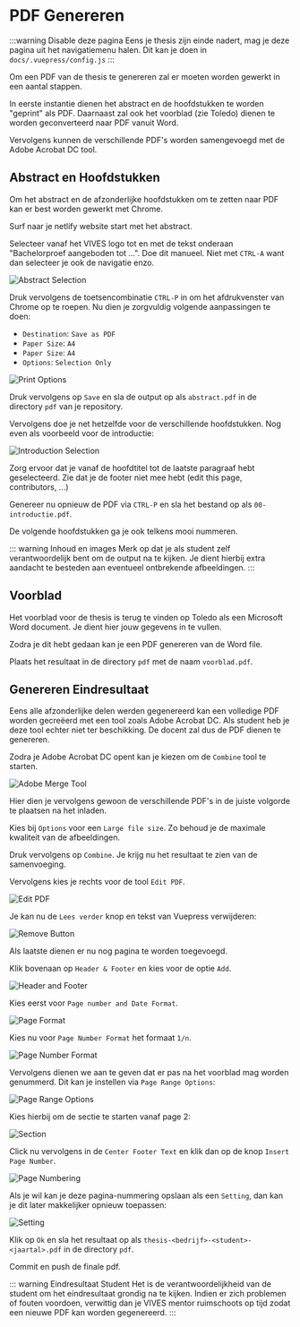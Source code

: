 # PDF Genereren

:::warning Disable deze pagina
Eens je thesis zijn einde nadert, mag je deze pagina uit het navigatiemenu halen. Dit kan je doen in `docs/.vuepress/config.js`
:::

Om een PDF van de thesis te genereren zal er moeten worden gewerkt in een aantal stappen.

In eerste instantie dienen het abstract en de hoofdstukken te worden "geprint" als PDF. Daarnaast zal ook het voorblad (zie Toledo) dienen te worden geconverteerd naar PDF vanuit Word.

Vervolgens kunnen de verschillende PDF's worden samengevoegd met de Adobe Acrobat DC tool.

## Abstract en Hoofdstukken

Om het abstract en de afzonderlijke hoofdstukken om te zetten naar PDF kan er best worden gewerkt met Chrome.

Surf naar je netlify website start met het abstract.

Selecteer vanaf het VIVES logo tot en met de tekst onderaan "Bachelorproef aangeboden tot ...". Doe dit manueel. Niet met `CTRL-A` want dan selecteer je ook de navigatie enzo.

![Abstract Selection](./img/abstract_selection.png)

Druk vervolgens de toetsencombinatie `CTRL-P` in om het afdrukvenster van Chrome op te roepen. Nu dien je zorgvuldig volgende aanpassingen te doen:

* `Destination`: `Save as PDF`
* `Paper Size`: `A4`
* `Paper Size`: `A4`
* `Options`: `Selection Only`

![Print Options](./img/print_options.png)

Druk vervolgens op `Save` en sla de output op als `abstract.pdf` in de directory `pdf` van je repository.

Vervolgens doe je net hetzelfde voor de verschillende hoofdstukken. Nog even als voorbeeld voor de introductie:

![Introduction Selection](./img/introduction_selection.png)

Zorg ervoor dat je vanaf de hoofdtitel tot de laatste paragraaf hebt geselecteerd. Zie dat je de footer niet mee hebt (edit this page, contributors, ...)

Genereer nu opnieuw de PDF via `CTRL-P` en sla het bestand op als `00-introductie.pdf`.

De volgende hoofdstukken ga je ook telkens mooi nummeren.

::: warning Inhoud en images
Merk op dat je als student zelf verantwoordelijk bent om de output na te kijken. Je dient hierbij extra aandacht te besteden aan eventueel ontbrekende afbeeldingen.
:::

## Voorblad

Het voorblad voor de thesis is terug te vinden op Toledo als een Microsoft Word document. Je dient hier jouw gegevens in te vullen.

Zodra je dit hebt gedaan kan je een PDF genereren van de Word file.

Plaats het resultaat in de directory `pdf` met de naam `voorblad.pdf`.

## Genereren Eindresultaat

Eens alle afzonderlijke delen werden gegenereerd kan een volledige PDF worden gecreëerd met een tool zoals Adobe Acrobat DC. Als student heb je deze tool echter niet ter beschikking. De docent zal dus de PDF dienen te genereren.

Zodra je Adobe Acrobat DC opent kan je kiezen om de `Combine` tool te starten.

![Adobe Merge Tool](./img/adobe_merge_tool.png)

Hier dien je vervolgens gewoon de verschillende PDF's in de juiste volgorde te plaatsen na het inladen.

Kies bij `Options` voor een `Large file size`. Zo behoud je de maximale kwaliteit van de afbeeldingen.

Druk vervolgens op `Combine`. Je krijg nu het resultaat te zien van de samenvoeging.

Vervolgens kies je rechts voor de tool `Edit PDF`.

![Edit PDF](./img/edit_pdf.png)

Je kan nu de `Lees verder` knop en tekst van Vuepress verwijderen:

![Remove Button](./img/remove_button.png)

Als laatste dienen er nu nog pagina te worden toegevoegd.

Klik bovenaan op `Header & Footer` en kies voor de optie `Add`.

![Header and Footer](./img/header_footer.png)

Kies eerst voor `Page number and Date Format`.

![Page Format](./img/page_number_format.png)

Kies nu voor `Page Number Format` het formaat `1/n`.

![Page Number Format](./img/page_number_format_1_n.png)

Vervolgens dienen we aan te geven dat er pas na het voorblad mag worden genummerd. Dit kan je instellen via `Page Range Options`:

![Page Range Options](./img/page_range_options.png)

Kies hierbij om de sectie te starten vanaf page 2:

![Section](./img/page_range_2.png)

Click nu vervolgens in de `Center Footer Text` en klik dan op de knop `Insert Page Number`.

![Page Numbering](./img/insert_page_number.png)

Als je wil kan je deze pagina-nummering opslaan als een `Setting`, dan kan je dit later makkelijker opnieuw toepassen:

![Setting](./img/setting.png)

Klik op `Ok` en sla het resultaat op als `thesis-<bedrijf>-<student>-<jaartal>.pdf` in de directory `pdf`.

Commit en push de finale pdf.

::: warning Eindresultaat Student
Het is de verantwoordelijkheid van de student om het eindresultaat grondig na te kijken. Indien er zich problemen of fouten voordoen, verwittig dan je VIVES mentor ruimschoots op tijd zodat een nieuwe PDF kan worden gegenereerd.
:::
